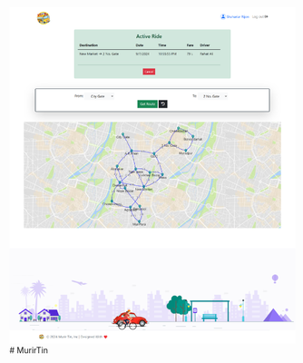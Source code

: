 ![alt text](https://github.com/rijonshahariar/shortest-path-finder-dijkstra/blob/main/img/Murir-Tin%20(1).png?raw=true)
#   M u r i r T i n 
 
 